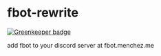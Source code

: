 # fbot-rewrite

[![Greenkeeper badge](https://badges.greenkeeper.io/xmatmen/fbot.svg)](https://greenkeeper.io/)

add fbot to your discord server at fbot.menchez.me
